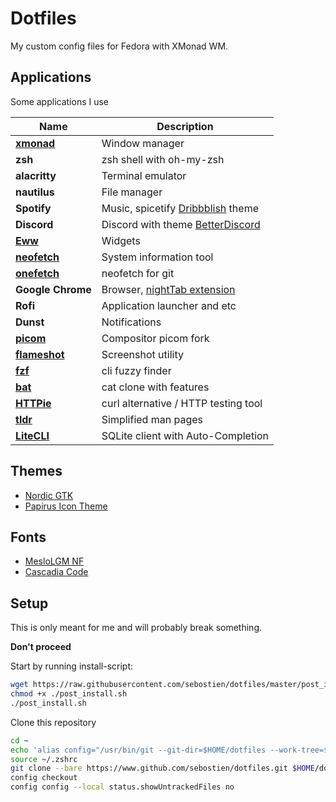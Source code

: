 # Dotfiles

My custom config files for Fedora with XMonad WM.

## Applications

Some applications I use

| Name                       | Description                                       |
| -------------------------- | ------------------------------------------------- |
| **[xmonad][xmonad]**       | Window manager                                    |
| **zsh**                    | zsh shell with oh-my-zsh                          |
| **alacritty**              | Terminal emulator                                 |
| **nautilus**               | File manager                                      |
| **Spotify**                | Music, spicetify [Dribbblish][dribbblish] theme   |
| **Discord**                | Discord with theme [BetterDiscord][BetterDiscord] |
| **[Eww][eww]**             | Widgets                                           |
| **[neofetch][neofetch]**   | System information tool                           |
| **[onefetch][onefetch]**   | neofetch for git                                  |
| **Google Chrome**          | Browser, [nightTab extension][nightTab]           |
| **Rofi**                   | Application launcher and etc                      |
| **Dunst**                  | Notifications                                     |
| **[picom][picom]**         | Compositor picom fork                             |
| **[flameshot][flameshot]** | Screenshot utility                                |
| **[fzf][fzf]**             | cli fuzzy finder                                  |
| **[bat][bat]**             | cat clone with features                           |
| **[HTTPie][HTTPie]**       | curl alternative / HTTP testing tool              |
| **[tldr][tldr]**           | Simplified man pages                              |
| **[LiteCLI][LiteCLI]**     | SQLite client with Auto-Completion                |

[xmonad]: https://github.com/sebostien/dotfiles/blob/master/.xmonad/README.md
[dribbblish]: https://github.com/morpheusthewhite/spicetify-themes/tree/master/Dribbblish
[BetterDiscord]: https://github.com/BetterDiscord/BetterDiscord
[neofetch]: https://github.com/dylanaraps/neofetch
[onefetch]: https://github.com/o2sh/onefetch
[eww]: https://github.com/elkowar/eww
[nightTab]: ./.config/nightTab.json
[picom]: https://github.com/Arian8j2/picom-jonaburg-fix
[flameshot]: https://github.com/flameshot-org/flameshot/
[fzf]: https://github.com/junegunn/fzf
[HTTPie]: https://httpie.io/cli
[bat]: https://github.com/sharkdp/bat
[tldr]: https://tldr.sh/
[LiteCLI]: https://litecli.com/

## Themes

- [Nordic GTK](https://github.com/EliverLara/Nordic/)
- [Papirus Icon Theme](https://github.com/PapirusDevelopmentTeam/papirus-icon-theme)

## Fonts

- [MesloLGM NF](https://github.com/ryanoasis/nerd-fonts/releases/)
- [Cascadia Code](https://github.com/microsoft/cascadia-code/releases)


## Setup

This is only meant for me and will probably break something.

**Don't proceed**

Start by running install-script:
```bash
wget https://raw.githubusercontent.com/sebostien/dotfiles/master/post_install.sh
chmod +x ./post_install.sh
./post_install.sh
```

Clone this repository

```bash
cd ~
echo 'alias config="/usr/bin/git --git-dir=$HOME/dotfiles --work-tree=$HOME"' >> $HOME/.zshrc
source ~/.zshrc
git clone --bare https://www.github.com/sebostien/dotfiles.git $HOME/dotfiles
config checkout
config config --local status.showUntrackedFiles no
```